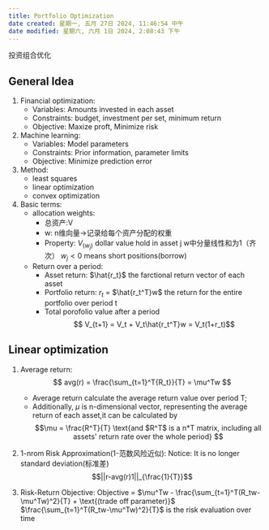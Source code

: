 ```yaml
---
title: Portfolio Optimization
date created: 星期一, 五月 27日 2024, 11:46:54 中午
date modified: 星期六, 六月 1日 2024, 2:08:43 下午
---
```


投资组合优化
## General Idea
1. Financial optimization:
   - Variables: Amounts invested in each asset 
   - Constraints: budget, investment per set, minimum return 
   - Objective:  Maxize proft, Minimize risk
2. Machine learning:
   - Variables: Model parameters
   - Constraints: Prior information, parameter limits
   - Objective: Minimize prediction error
3. Method:
   - least squares
   - linear optimization
   - convex optimization
4. Basic terms:
   - allocation weights:
     - 总资产:V
     - w: n维向量->记录给每个资产分配的权重
     - Property:
       $V_(w_j)$ dollar value hold in asset j
       w中分量线性和为1（齐次）
       $w_j < 0$ means short positions(borrow)
   - Return over a period:
     - Asset return: $\hat{r_t}$ the farctional return vector of each asset
     - Portfolio return: $r_t$ = $\hat{r_t^T}w$ the return for the entire portfolio over period t
     - Total porofolio value after a period
       $$ V_{t+1} = V_t + V_t\hat{r_t^T}w = V_t(1+r_t)$$

## Linear optimization
1. Average return:
   $$ avg(r) = \frac{\sum_{t=1}^T{R_t}}{T} = \mu^Tw $$
   - Average return calculate the average return value over period T;
   - Additionally, $\mu$ is n-dimensional vector, representing the average return of each asset,it can be calculated by $$\mu = \frac{R^T}{T} \text{and $R^T$ is a n*T matrix, including all assets' return rate over the whole period} $$
2. 1-nrom Risk Approximation(1-范数风险近似):
   Notice: It is no longer standard deviation(标准差)
   $$||r-avg(r)1||_{\frac{1}{T}}$$

3. Risk-Return Objective:
   Objective = $\mu^Tw - \frac{\sum_{t=1}^T(R_tw-\mu^Tw)^2}{T} + \text{(trade off parameter)}$
   $\frac{\sum_{t=1}^T(R_tw-\mu^Tw)^2}{T}$ is the risk evaluation over time
    
   
   
   






























